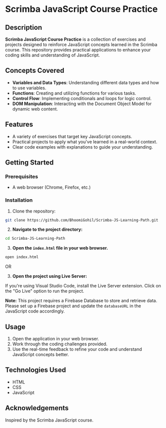 # Scrimba JavaScript Course Practice

## Description

**Scrimba JavaScript Course Practice** is a collection of exercises and projects designed to reinforce JavaScript concepts learned in the Scrimba course. This repository provides practical applications to enhance your coding skills and understanding of JavaScript.

## Concepts Covered

- **Variables and Data Types**: Understanding different data types and how to use variables.
- **Functions**: Creating and utilizing functions for various tasks.
- **Control Flow**: Implementing conditionals and loops for logic control.
- **DOM Manipulation**: Interacting with the Document Object Model for dynamic web content.

## Features

- A variety of exercises that target key JavaScript concepts.
- Practical projects to apply what you've learned in a real-world context.
- Clear code examples with explanations to guide your understanding.

## Getting Started

### Prerequisites

- A web browser (Chrome, Firefox, etc.)

### Installation

1. Clone the repository:

```bash
git clone https://github.com/BhoomiGohil/Scrimba-JS-Learning-Path.git
```

2. **Navigate to the project directory:**

```bash
cd Scrimba-JS-Learning-Path
```

3. **Open the `index.html` file in your web browser.**

```bash
open index.html
```

OR

3. **Open the project using Live Server:**

If you're using Visual Studio Code, install the Live Server extension.
Click on the "Go Live" option to run the project.

**Note:** This project requires a Firebase Database to store and retrieve data. Please set up a Firebase project and update the `databaseURL` in the JavaScript code accordingly.

## Usage

1. Open the application in your web browser.
2. Work through the coding challenges provided.
3. Use the real-time feedback to refine your code and understand JavaScript concepts better.

## Technologies Used

- HTML
- CSS
- JavaScript

## Acknowledgements

Inspired by the Scrimba JavaScript course.
